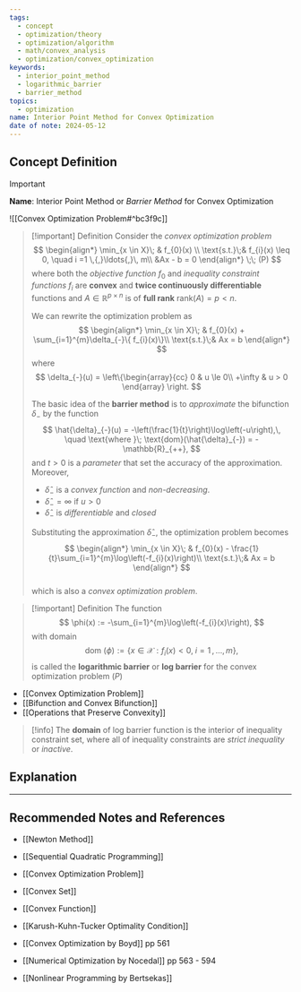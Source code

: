 ```yaml
---
tags:
  - concept
  - optimization/theory
  - optimization/algorithm
  - math/convex_analysis
  - optimization/convex_optimization
keywords:
  - interior_point_method
  - logarithmic_barrier
  - barrier_method
topics:
  - optimization
name: Interior Point Method for Convex Optimization
date of note: 2024-05-12
---
```


## Concept Definition

>[!important]
>**Name**: Interior Point Method or *Barrier Method* for Convex Optimization

![[Convex Optimization Problem#^bc3f9c]]


>[!important] Definition
>Consider the *convex optimization problem*
>$$
>\begin{align*}
>\min_{x \in X}\; & f_{0}(x) \\
>\text{s.t.}\;& f_{i}(x) \leq 0, \quad i =1 \,{,}\ldots{,}\, m\\
>&Ax - b = 0
\end{align*}
>\;\; (P)
>$$
>where both the *objective function* $f_{0}$ and *inequality constraint functions* $f_{i}$ are **convex** and **twice continuously differentiable** functions and $A \in \mathbb{R}^{p \times n}$ is of **full rank** $\text{rank}(A) = p < n.$
>
>We can rewrite the optimization problem as
>$$
>\begin{align*}
>\min_{x \in X}\; & f_{0}(x) + \sum_{i=1}^{m}\delta_{-}\{ f_{i}(x)\}\\
>\text{s.t.}\;& Ax  = b
\end{align*}
>$$
>where 
>$$
>\delta_{-}(u) = \left\{\begin{array}{cc}
> 0 & u \le 0\\
> +\infty & u > 0
>\end{array}
>\right.
>$$
>
>The basic idea of the **barrier method** is to *approximate* the bifunction $\delta_{-}$ by the function
>$$
>\hat{\delta}_{-}(u) = -\left(\frac{1}{t}\right)\log\left(-u\right),\, \quad \text{where }\; \text{dom}(\hat{\delta}_{-}) = - \mathbb{R}_{++}, 
>$$
>and $t >0$ is a *parameter* that set the accuracy of the approximation. Moreover,
>- $\hat{\delta}_{-}$ is a *convex function* and *non-decreasing*.
>- $\hat{\delta}_{-} = \infty$ if $u >0$
>- $\hat{\delta}_{-}$ is *differentiable* and *closed*
>  
>Substituting the approximation  $\hat{\delta}_{-}$, the optimization problem becomes
>$$
>\begin{align*}
>\min_{x \in X}\; & f_{0}(x) - \frac{1}{t}\sum_{i=1}^{m}\log\left(-f_{i}(x)\right)\\
>\text{s.t.}\;& Ax  = b
\end{align*}
>$$  
>which is also a *convex optimization problem*. 

>[!important] Definition
>The function 
>$$
>\phi(x) :=  -\sum_{i=1}^{m}\log\left(-f_{i}(x)\right), 
>$$
>with domain
>$$
>\text{dom }(\phi) := \{ x\in \mathcal{X}: f_{i}(x) <0, \; i=1 \,{,}\ldots{,}\,m \},
>$$
>is called the **logarithmic barrier** or **log barrier** for the convex optimization problem $(P)$

- [[Convex Optimization Problem]]
- [[Bifunction and Convex Bifunction]]
- [[Operations that Preserve Convexity]]

>[!info]
>The **domain** of log barrier function is the interior of inequality constraint set, where all of inequality constraints are *strict inequality* or *inactive*.


## Explanation





-----------
##  Recommended Notes and References

- [[Newton Method]]

- [[Sequential Quadratic Programming]]
- [[Convex Optimization Problem]]
- [[Convex Set]]
- [[Convex Function]]
- [[Karush-Kuhn-Tucker Optimality Condition]]

- [[Convex Optimization by Boyd]] pp 561
- [[Numerical Optimization by Nocedal]] pp 563 - 594
- [[Nonlinear Programming by Bertsekas]]